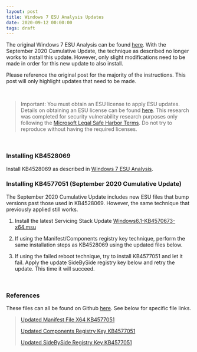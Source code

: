 ```yaml
---
layout: post
title: Windows 7 ESU Analysis Updates
date: 2020-09-12 00:00:00
tags: draft
---
```


The original Windows 7 ESU Analysis can be found [here](https://hackandpwn.com/2020-04-28-windows-7-esu-analysis).  With the September 2020 Cumulative Update, the technique as described no longer works to install this update.  However, only slight modifications need to be made in order for this new update to also install.

Please reference the original post for the majority of the instructions.  This post will only highlight updates that need to be made.

<br>

> Important:  You must obtain an ESU license to apply ESU updates.  Details on obtaining an ESU license can be found [here](https://support.microsoft.com/en-us/help/4497181/lifecycle-faq-extended-security-updates).  This research was completed for security vulnerability research purposes only following the [Microsoft Legal Safe Harbor Terms](https://www.microsoft.com/en-us/msrc/bounty-safe-harbor).  Do not try to reproduce without having the required licenses.

<br>

### Installing KB4528069

Install KB4528069 as described in [Windows 7 ESU Analysis](https://hackandpwn.com/2020-04-28-windows-7-esu-analysis). 

### Installing KB4577051 (September 2020 Cumulative Update)

The September 2020 Cumulative Update includes new ESU files that bump versions past those used in KB4528069.  However, the same technique that previously applied still works.

1. Install the latest Servicing Stack Update [Windows6.1-KB4570673-x64.msu](https://github.com/HackAndPwn/Windows-7-Patching/raw/master/06_ESU_Updates/01_Windows6.1-KB4570673-x64.msu)

2. If using the Manifest/Components registry key technique, perform the same installation steps as KB4528069 using the updated files below.

3. If using the failed reboot technique, try to install KB4577051 and let it fail.  Apply the update SideBySide registry key below and retry the update.  This time it will succeed.

<br>

### References

These files can all be found on Github [here](https://github.com/HackAndPwn/Windows-7-ESU-Analysis).  See below for specific file links.

> [Updated Manifest File X64 KB4577051](https://github.com/HackAndPwn/Windows-7-ESU-Analysis/blob/master/2020_09/amd64_microsoft-windows-s..edsecurityupdatesai_31bf3856ad364e35_6.1.7602.24560_none_c8a77e3a36502557.manifest)
>
> [Updated Components Registry Key KB4577051](https://github.com/HackAndPwn/Windows-7-ESU-Analysis/blob/master/2020_09/ComponentsRegistryKey.reg)
>
> [Updated SideBySide Registry Key KB4577051](https://github.com/HackAndPwn/Windows-7-ESU-Analysis/blob/master/2020_09/SideBySideRegistryKey.reg)